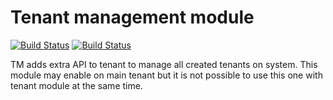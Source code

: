 # Tenant management module

[![Build Status](https://travis-ci.org/pluf/supertenant.svg?branch=master)](https://travis-ci.org/pluf/supertenant)
[![Build Status](https://travis-ci.org/pluf/supertenant.svg?branch=develop)](https://travis-ci.org/pluf/supertenant)

TM adds extra API to tenant to manage all created tenants on system. This module may enable on main tenant but it is not possible to use this one with tenant module at the same time.

